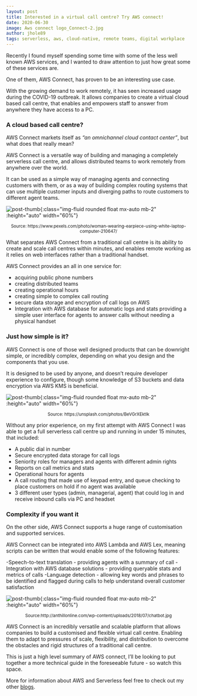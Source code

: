 ```yaml
---
layout: post
title: Interested in a virtual call centre? Try AWS connect!
date: 2020-06-30
image: Aws connect logo_Connect-2.jpg
author: jhole89
tags: serverless, aws, cloud-native, remote teams, digital workplace
---
```


Recently I found myself spending some time with some of the less well known AWS services, and I wanted to draw attention to just how great some of these services are. 

One of them, AWS Connect, has proven to be an interesting use case. 

With the growing demand to work remotely, it has seen increased usage during the COVID-19 outbreak. It allows companies to create a virtual cloud based call centre, that enables and empowers staff to answer from anywhere they have access to a PC.

### A cloud based call centre?

AWS Connect markets itself as *“an omnichannel cloud contact center”*, but what does that really mean?

AWS Connect is a versatile way of building and managing a completely serverless call centre, and allows distributed teams to work remotely from anywhere over the world.

It can be used as a simple way of managing agents and connecting customers with them, or as a way of building complex routing systems that can use multiple customer inputs and diverging paths to route customers to different agent teams.

![post-thumb]({{site.baseurl}}/assets/images/blog/aws-connect-overview/Woman-wearing-earpiece-using-white-laptop-computer-210647.jpg){:class="img-fluid rounded float mx-auto mb-2" :height="auto" width="60%"}

<center><sup>Source: https://www.pexels.com/photo/woman-wearing-earpiece-using-white-laptop-computer-210647/</sup></center>

What separates AWS Connect from a traditional call centre is its ability to create and scale call centres within minutes, and enables remote working as it relies on web interfaces rather than a traditional handset. 

AWS Connect provides an all in one service for:
- acquiring public phone numbers
- creating distributed teams
- creating operational hours 
- creating simple to complex call routing
- secure data storage and encryption of call logs on AWS
- Integration with AWS database for automatic logs and stats
  providing a simple user interface for agents to answer calls without needing a physical handset

### Just how simple is it?

AWS Connect is one of those well designed products that can be downright simple, or incredibly complex, depending on what you design and the components that you use. 

It is designed to be used by anyone, and doesn’t require developer experience to configure, though some knowledge of S3 buckets and data encryption via AWS KMS is beneficial.


![post-thumb]({{site.baseurl}}/assets/images/blog/aws-connect-overview/petr-machacek-BeVGrXEktIk-unsplash.jpg){:class="img-fluid rounded float mx-auto mb-2" :height="auto" width="60%"}
<center><sup>Source: https://unsplash.com/photos/BeVGrXEktIk</sup></center>

Without any prior experience, on my first attempt with AWS Connect I was able to get a full serverless call centre up and running in under 15 minutes, that included:

- A public dial in number
- Secure encrypted data storage for call logs
- Seniority roles for managers and agents with different admin rights
- Reports on call metrics and stats
- Operational hours for agents
- A call routing that made use of keypad entry, and queue checking to place customers on hold if no agent was available
- 3 different user types (admin, managerial, agent) that could log in and receive inbound calls via PC and headset

### Complexity if you want it

On the other side, AWS Connect supports a huge range of customisation and supported services. 

AWS Connect can be integrated into AWS Lambda and AWS Lex, meaning scripts can be written that would enable some of the following features:

-Speech-to-text translation - providing agents with a summary of call
-Integration with AWS database solutions - providing queryable stats and metrics of calls
-Language detection - allowing key words and phrases to be identified and flagged during calls to help understand overall customer satisfaction

![post-thumb]({{site.baseurl}}/assets/images/blog/aws-connect-overview/chatbot.jpg){:class="img-fluid rounded float mx-auto mb-2" :height="auto" width="60%"}

<center><sup>Source:http://anthillonline.com/wp-content/uploads/2018/07/chatbot.jpg</sup></center>

AWS Connect is an incredibly versatile and scalable platform that allows companies to build a customised and flexible virtual call centre. Enabling them to adapt to pressures of scale, flexibility, and distribution to overcome the obstacles and rigid structures of a traditional call centre.
 
This is just a high level summary of AWS connect, I’ll be looking to put together a more technical guide in the foreseeable future - so watch this space. 

More for information about AWS and Serverless feel free to check out my other [blogs](https://manta-innovations.co.uk/blog). 

